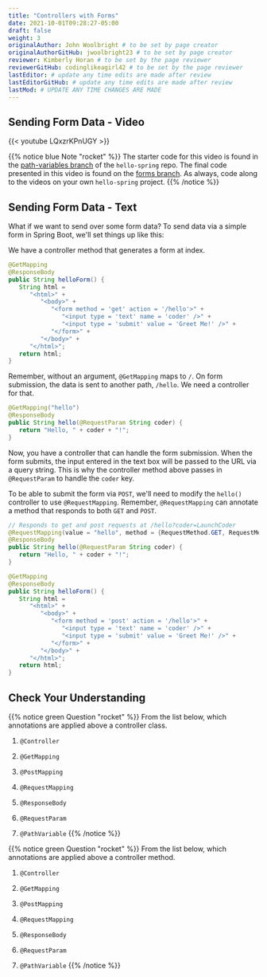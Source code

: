 ```yaml
---
title: "Controllers with Forms"
date: 2021-10-01T09:28:27-05:00
draft: false
weight: 3
originalAuthor: John Woolbright # to be set by page creator
originalAuthorGitHub: jwoolbright23 # to be set by page creator
reviewer: Kimberly Horan # to be set by the page reviewer
reviewerGitHub: codinglikeagirl42 # to be set by the page reviewer
lastEditor: # update any time edits are made after review
lastEditorGitHub: # update any time edits are made after review
lastMod: # UPDATE ANY TIME CHANGES ARE MADE
---
```


## Sending Form Data - Video

{{< youtube LQxzrKPnUGY >}}

{{% notice blue Note "rocket" %}}
The starter code for this video is found in the [path-variables branch](https://github.com/LaunchCodeEducation/hello-spring/tree/path-variables) of the `hello-spring` repo. The final code presented in this video is found on the [forms branch](https://github.com/LaunchCodeEducation/hello-spring/tree/forms). As always, code along to the videos on your own `hello-spring` project.
{{% /notice %}}

## Sending Form Data - Text

What if we want to send over some form data? To send data via a simple form in Spring Boot, we'll set things up like this:

We have a controller method that generates a form at index.

```java
@GetMapping
@ResponseBody
public String helloForm() {
   String html = 
      "<html>" +
         "<body>" +
            "<form method = 'get' action = '/hello'>" +
               "<input type = 'text' name = 'coder' />" +
               "<input type = 'submit' value = 'Greet Me!' />" +
            "</form>" +
         "</body>" +
      "</html>";
   return html;
}
```

Remember, without an argument, `@GetMapping` maps to `/`. On form submission, the data is sent to another path, `/hello`. We need a controller for that.

```java
@GetMapping("hello")
@ResponseBody
public String hello(@RequestParam String coder) {
   return "Hello, " + coder + "!";
}
```

Now, you have a controller that can handle the form submission. When the form submits, the input entered in the text box will be passed to the URL via a query string. This is why the controller method above passes in `@RequestParam` to handle the `coder` key.

To be able to submit the form via `POST`, we'll need to modify the `hello()` controller to use `@RequestMapping`. Remember, `@RequestMapping` can annotate a method that responds to both `GET` and `POST`.

```java
// Responds to get and post requests at /hello?coder=LaunchCoder
@RequestMapping(value = "hello", method = {RequestMethod.GET, RequestMethod.POST})
@ResponseBody
public String hello(@RequestParam String coder) {        
   return "Hello, " + coder + "!";
}

@GetMapping
@ResponseBody
public String helloForm() {
   String html = 
      "<html>" +
         "<body>" +
            "<form method = 'post' action = '/hello'>" +
               "<input type = 'text' name = 'coder' />" +
               "<input type = 'submit' value = 'Greet Me!' />" +
            "</form>" +
         "</body>" +
      "</html>";
   return html;
}
```

## Check Your Understanding

{{% notice green Question "rocket" %}}
From the list below, which annotations are applied above a controller class.

1. `@Controller`
      
1. `@GetMapping`

1. `@PostMapping`

1. `@RequestMapping`

1. `@ResponseBody`

1. `@RequestParam`

1. `@PathVariable`
{{% /notice %}}

{{% notice green Question "rocket" %}}
From the list below, which annotations are applied above a controller method.
1. `@Controller`
      
1. `@GetMapping`

1. `@PostMapping`

1. `@RequestMapping`

1. `@ResponseBody`

1. `@RequestParam`

1. `@PathVariable`
{{% /notice %}}

